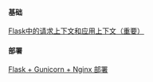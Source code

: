 #### 基础
[Flask中的请求上下文和应用上下文（重要）](http://python.jobbole.com/87680/)  
#### 部署
[Flask + Gunicorn + Nginx 部署](http://www.cnblogs.com/Ray-liang/p/4837850.html)  


